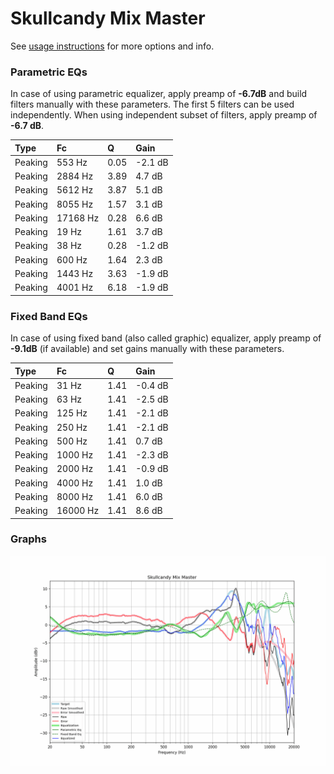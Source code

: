 # Skullcandy Mix Master
See [usage instructions](https://github.com/jaakkopasanen/AutoEq#usage) for more options and info.

### Parametric EQs
In case of using parametric equalizer, apply preamp of **-6.7dB** and build filters manually
with these parameters. The first 5 filters can be used independently.
When using independent subset of filters, apply preamp of **-6.7 dB**.

| Type    | Fc       |    Q | Gain    |
|:--------|:---------|:-----|:--------|
| Peaking | 553 Hz   | 0.05 | -2.1 dB |
| Peaking | 2884 Hz  | 3.89 | 4.7 dB  |
| Peaking | 5612 Hz  | 3.87 | 5.1 dB  |
| Peaking | 8055 Hz  | 1.57 | 3.1 dB  |
| Peaking | 17168 Hz | 0.28 | 6.6 dB  |
| Peaking | 19 Hz    | 1.61 | 3.7 dB  |
| Peaking | 38 Hz    | 0.28 | -1.2 dB |
| Peaking | 600 Hz   | 1.64 | 2.3 dB  |
| Peaking | 1443 Hz  | 3.63 | -1.9 dB |
| Peaking | 4001 Hz  | 6.18 | -1.9 dB |

### Fixed Band EQs
In case of using fixed band (also called graphic) equalizer, apply preamp of **-9.1dB**
(if available) and set gains manually with these parameters.

| Type    | Fc       |    Q | Gain    |
|:--------|:---------|:-----|:--------|
| Peaking | 31 Hz    | 1.41 | -0.4 dB |
| Peaking | 63 Hz    | 1.41 | -2.5 dB |
| Peaking | 125 Hz   | 1.41 | -2.1 dB |
| Peaking | 250 Hz   | 1.41 | -2.1 dB |
| Peaking | 500 Hz   | 1.41 | 0.7 dB  |
| Peaking | 1000 Hz  | 1.41 | -2.3 dB |
| Peaking | 2000 Hz  | 1.41 | -0.9 dB |
| Peaking | 4000 Hz  | 1.41 | 1.0 dB  |
| Peaking | 8000 Hz  | 1.41 | 6.0 dB  |
| Peaking | 16000 Hz | 1.41 | 8.6 dB  |

### Graphs
![](./Skullcandy%20Mix%20Master.png)